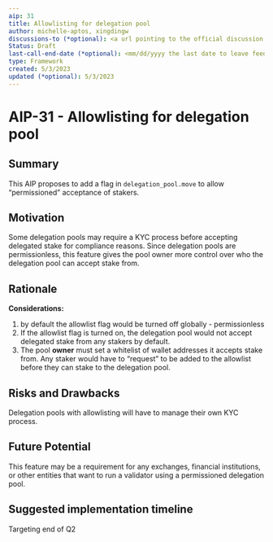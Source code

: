 ```yaml
---
aip: 31
title: Allowlisting for delegation pool
author: michelle-aptos, xingdingw
discussions-to (*optional): <a url pointing to the official discussion thread>
Status: Draft
last-call-end-date (*optional): <mm/dd/yyyy the last date to leave feedbacks and reviews>
type: Framework
created: 5/3/2023
updated (*optional): 5/3/2023
---
```


# AIP-31 - Allowlisting for delegation pool

## Summary

This AIP proposes to add a flag in `delegation_pool.move` to allow “permissioned” acceptance of stakers. 

## Motivation

Some delegation pools may require a KYC process before accepting delegated stake for compliance reasons. Since delegation pools are permissionless, this feature gives the pool owner more control over who the delegation pool can accept stake from. 

## Rationale

**Considerations:**

1. by default the allowlist flag would be turned off globally - permissionless
2. If the allowlist flag is turned on, the delegation pool would not accept delegated stake from any stakers by default.
3. The pool **owner** must set a whitelist of wallet addresses it accepts stake from. Any staker would have to “request” to be added to the allowlist before they can stake to the delegation pool. 

## Risks and Drawbacks

Delegation pools with allowlisting will have to manage their own KYC process. 

## Future Potential

This feature may be a requirement for any exchanges, financial institutions, or other entities that want to run a validator using a permissioned delegation pool. 

## Suggested implementation timeline

Targeting end of Q2

